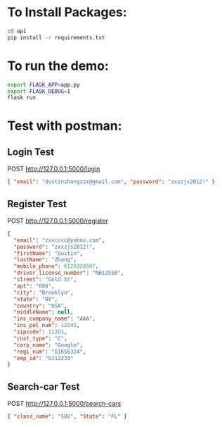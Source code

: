 # To Install Packages:

```bash
cd api
pip install -r requirements.txt
```

# To run the demo:

```bash
export FLASK_APP=app.py
export FLASK_DEBUG=1
flask run
```

# Test with postman:

## Login Test

POST http://127.0.0.1:5000/login

```json
{ "email": "dustinzhangzzz@gmail.com", "password": "zxxzjs2012!" }
```

## Register Test

POST http://127.0.0.1:5000/register

```json
{
  "email": "zxxcccc@yahoo.com",
  "password": "zxxzjs2012!",
  "firstName": "Dustin",
  "lastName": "Zhang",
  "mobile_phone": 6125320597,
  "driver_license_number": "NB12550",
  "street": "Gold St",
  "apt": "608",
  "city": "Brooklyn",
  "state": "NY",
  "country": "USA",
  "middleName": null,
  "ins_company_name": "AAA",
  "ins_pol_num": 12345,
  "zipcode": 11201,
  "cust_type": "C",
  "corp_name": "Google",
  "regi_num": "G1K56324",
  "emp_id": "G112233"
}
```

## Search-car Test

POST http://127.0.0.1:5000/search-cars

```json
{ "class_name": "SUV", "State": "FL" }
```
